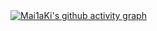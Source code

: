 <svg width="500" height="50">
    <text fill="black" font-size="16" x="500" y="25" id="text">
        你好 Hello 안녕하세요 Bonjour こんにちは
    </text>
    <animateTransform
        attributeType="XML"
        attributeName="transform"
        type="translate"
        from="500 0"
        to="-500 0"
        dur="10s"
        repeatCount="indefinite"/>
</svg>

[![Mai1aKi's github activity graph](https://github-readme-activity-graph.vercel.app/graph?username=Mai1aKi&theme=github-compact)](https://github.com/Mai1aKi/github-readme-activity-graph)
